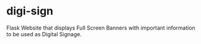 # digi-sign
Flask Website that displays Full Screen Banners with important information to be used as Digital Signage.

